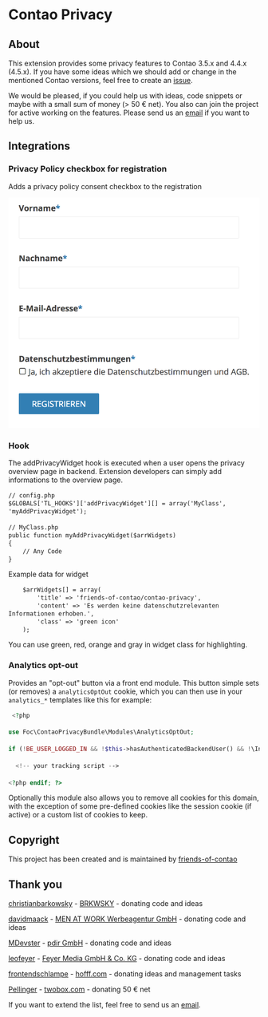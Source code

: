 # Contao Privacy

## About

This extension provides some privacy features to Contao 3.5.x and 4.4.x (4.5.x). If you have some ideas which we should add or change in the mentioned Contao versions, feel free to create an [issue](https://github.com/friends-of-contao/contao-privacy/issues).

We would be pleased, if you could help us with ideas, code snippets or maybe with a small sum of money (> 50 € net). You also can join the project for active working on the features. Please send us an [email](mailto:nick@hofff.com) if you want to help us.

## Integrations

### Privacy Policy checkbox for registration

Adds a privacy policy consent checkbox to the registration

![](docs/screenshot.png)

### Hook

The addPrivacyWidget hook is executed when a user opens the privacy overview page in backend.
Extension developers can simply add informations to the overview page.

    // config.php
    $GLOBALS['TL_HOOKS']['addPrivacyWidget'][] = array('MyClass', 'myAddPrivacyWidget');

    // MyClass.php
    public function myAddPrivacyWidget($arrWidgets)
    {
        // Any Code
    }

Example data for widget

        $arrWidgets[] = array(
            'title' => 'friends-of-contao/contao-privacy',
            'content' => 'Es werden keine datenschutzrelevanten Informationen erhoben.',
            'class' => 'green icon'
        );

You can use green, red, orange and gray in widget class for highlighting.

### Analytics opt-out

Provides an "opt-out" button via a front end module. This button simple sets (or removes) a `analyticsOptOut` cookie, which you can then use in your `analytics_*` templates like this for example:
```php
 <?php 

use Foc\ContaoPrivacyBundle\Modules\AnalyticsOptOut;

if (!BE_USER_LOGGED_IN && !$this->hasAuthenticatedBackendUser() && !\Input::cookie(AnalyticsOptOut::COOKIE_NAME)): ?>

  <!-- your tracking script -->

<?php endif; ?>
```
Optionally this module also allows you to remove all cookies for this domain, with the exception of some pre-defined cookies like the session cookie (if active) or a custom list of cookies to keep.

## Copyright

This project has been created and is maintained by [friends-of-contao](https://github.com/friends-of-contao)

## Thank you

[christianbarkowsky](https://github.com/christianbarkowsky) - [BRKWSKY](https://brkwsky.de) - donating code and ideas

[davidmaack](https://github.com/davidmaack) - [MEN AT WORK Werbeagentur GmbH](https://www.men-at-work.de) - donating code and ideas

[MDevster](https://github.com/MDevster) - [pdir GmbH](https://pdir.de) - donating code and ideas

[leofeyer](https://github.com/leofeyer) - [Feyer Media GmbH & Co. KG](https://hostingwerk.de) - donating code and ideas

[frontendschlampe](https://github.com/frontendschlampe) - [hofff.com](https://www.hofff.com) - donating ideas and management tasks

[Pellinger](https://github.com/Pellinger) - [twobox.com](http://www.twobox.com) - donating 50 € net

If you want to extend the list, feel free to send us an [email](mailto:nick@hofff.com).

